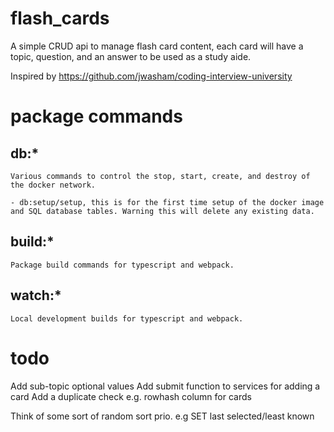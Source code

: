 # flash_cards

A simple CRUD api to manage flash card content, each card will have a topic, question, and an answer to be used as a study aide.

Inspired by https://github.com/jwasham/coding-interview-university

# package commands

## db:*

	Various commands to control the stop, start, create, and destroy of the docker network.

	- db:setup/setup, this is for the first time setup of the docker image and SQL database tables. Warning this will delete any existing data.

## build:*

	Package build commands for typescript and webpack.

## watch:*

	Local development builds for typescript and webpack.

# todo

Add sub-topic optional values
Add submit function to services for adding a card
Add a duplicate check e.g. rowhash column for cards

Think of some sort of random sort prio. e.g SET last selected/least known
